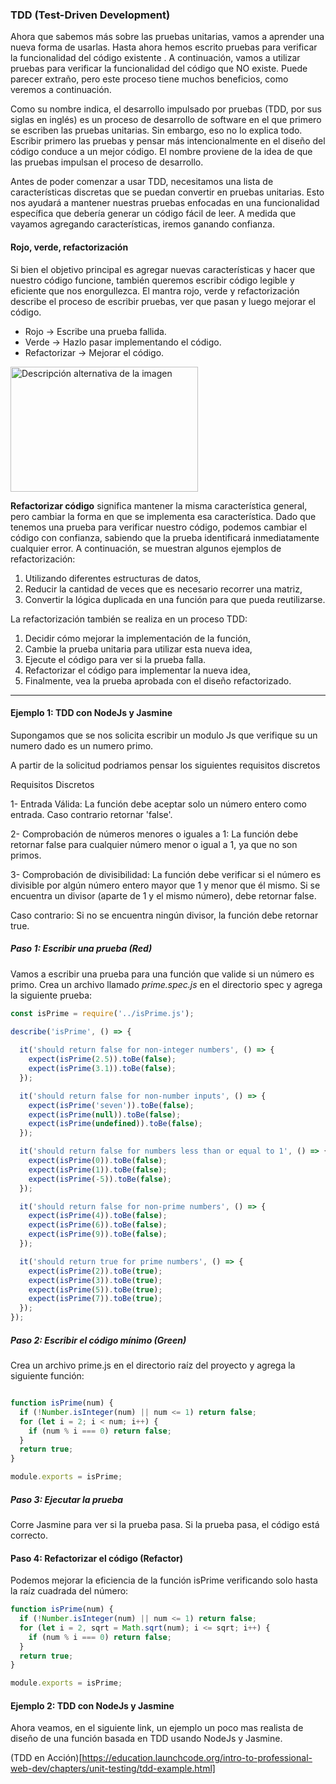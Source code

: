 ### TDD (Test-Driven Development)

Ahora que sabemos más sobre las pruebas unitarias, vamos a aprender una nueva forma de usarlas. Hasta ahora hemos escrito pruebas para verificar la funcionalidad del código existente . A continuación, vamos a utilizar pruebas para verificar la funcionalidad del código que NO existe. Puede parecer extraño, pero este proceso tiene muchos beneficios, como veremos a continuación.

Como su nombre indica, el desarrollo impulsado por pruebas (TDD, por sus siglas en inglés) es un proceso de desarrollo de software en el que primero se escriben las pruebas unitarias. Sin embargo, eso no lo explica todo. Escribir primero las pruebas y pensar más intencionalmente en el diseño del código conduce a un mejor código. El nombre proviene de la idea de que las pruebas impulsan el proceso de desarrollo.

Antes de poder comenzar a usar TDD, necesitamos una lista de características discretas que se puedan convertir en pruebas unitarias. Esto nos ayudará a mantener nuestras pruebas enfocadas en una funcionalidad específica que debería generar un código fácil de leer. A medida que vayamos agregando características, iremos ganando confianza.

#### Rojo, verde, refactorización 

Si bien el objetivo principal es agregar nuevas características y hacer que nuestro código funcione, también queremos escribir código legible y eficiente que nos enorgullezca. El mantra rojo, verde y refactorización describe el proceso de escribir pruebas, ver que pasan y luego mejorar el código. 

- Rojo -> Escribe una prueba fallida.
- Verde -> Hazlo pasar implementando el código.
- Refactorizar -> Mejorar el código.

<img src="https://github.com/user-attachments/assets/319fbd81-2cda-438c-a557-bfb32620f4cc" alt="Descripción alternativa de la imagen" width="300" height="200">

**Refactorizar código** significa mantener la misma característica general, pero cambiar la forma en que se implementa esa característica. Dado que tenemos una prueba para verificar nuestro código, podemos cambiar el código con confianza, sabiendo que la prueba identificará inmediatamente cualquier error. A continuación, se muestran algunos ejemplos de refactorización:

  1. Utilizando diferentes estructuras de datos,
  2. Reducir la cantidad de veces que es necesario recorrer una matriz,
  3. Convertir la lógica duplicada en una función para que pueda reutilizarse.

La refactorización también se realiza en un proceso TDD:
  
  1. Decidir cómo mejorar la implementación de la función,
  2. Cambie la prueba unitaria para utilizar esta nueva idea,
  3. Ejecute el código para ver si la prueba falla.
  4. Refactorizar el código para implementar la nueva idea,
  5. Finalmente, vea la prueba aprobada con el diseño refactorizado.
_____________________________

#### Ejemplo 1:  TDD con NodeJs y Jasmine

Supongamos que se nos solicita escribir un modulo Js que verifique su un numero dado es un numero primo. 

A partir de la solicitud podriamos pensar los siguientes requisitos discretos 

Requisitos Discretos

1- Entrada Válida: La función debe aceptar solo un número entero como entrada. Caso contrario retornar 'false'.

2- Comprobación de números menores o iguales a 1: La función debe retornar false para cualquier número menor o igual a 1, ya que no son primos.

3- Comprobación de divisibilidad: La función debe verificar si el número es divisible por algún número entero mayor que 1 y menor que él mismo. Si se encuentra un divisor (aparte de 1 y el mismo número), debe retornar false.

Caso contrario:
  Si no se encuentra ningún divisor, la función debe retornar true.

##### Paso 1: Escribir una prueba (Red)

Vamos a escribir una prueba para una función que valide si un número es primo. Crea un archivo llamado *prime.spec.js* en el directorio spec y agrega la siguiente prueba:

```javascript
const isPrime = require('../isPrime.js');
 
describe('isPrime', () => {

  it('should return false for non-integer numbers', () => {
    expect(isPrime(2.5)).toBe(false);
    expect(isPrime(3.1)).toBe(false);
  });

  it('should return false for non-number inputs', () => {
    expect(isPrime('seven')).toBe(false);
    expect(isPrime(null)).toBe(false);
    expect(isPrime(undefined)).toBe(false);
  });

  it('should return false for numbers less than or equal to 1', () => {
    expect(isPrime(0)).toBe(false);
    expect(isPrime(1)).toBe(false);
    expect(isPrime(-5)).toBe(false);
  });

  it('should return false for non-prime numbers', () => {
    expect(isPrime(4)).toBe(false);
    expect(isPrime(6)).toBe(false);
    expect(isPrime(9)).toBe(false);
  });

  it('should return true for prime numbers', () => {
    expect(isPrime(2)).toBe(true);
    expect(isPrime(3)).toBe(true);
    expect(isPrime(5)).toBe(true);
    expect(isPrime(7)).toBe(true);
  });
});
```
##### Paso 2: Escribir el código mínimo (Green)

Crea un archivo prime.js en el directorio raíz del proyecto y agrega la siguiente función:

```javascript

function isPrime(num) {
  if (!Number.isInteger(num) || num <= 1) return false;
  for (let i = 2; i < num; i++) {
    if (num % i === 0) return false;
  }
  return true;
}

module.exports = isPrime;
```

##### Paso 3: Ejecutar la prueba

Corre Jasmine para ver si la prueba pasa. Si la prueba pasa, el código está correcto.

#### Paso 4: Refactorizar el código (Refactor)

Podemos mejorar la eficiencia de la función isPrime verificando solo hasta la raíz cuadrada del número:

```javascript
function isPrime(num) {
  if (!Number.isInteger(num) || num <= 1) return false;
  for (let i = 2, sqrt = Math.sqrt(num); i <= sqrt; i++) {
    if (num % i === 0) return false;
  }
  return true;
}

module.exports = isPrime;
```

#### Ejemplo 2: TDD con NodeJs y Jasmine

Ahora veamos, en el siguiente link, un ejemplo un poco mas realista de diseño de una función  basada en TDD usando NodeJs y Jasmine.

(TDD en Acción)[https://education.launchcode.org/intro-to-professional-web-dev/chapters/unit-testing/tdd-example.html] 
